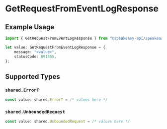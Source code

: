 # GetRequestFromEventLogResponse

## Example Usage

```typescript
import { GetRequestFromEventLogResponse } from "@speakeasy-api/speakeasy-client-sdk-typescript/sdk/models/operations";

let value: GetRequestFromEventLogResponse = {
    message: "<value>",
    statusCode: 891555,
};
```

## Supported Types

### `shared.ErrorT`

```typescript
const value: shared.ErrorT = /* values here */
```

### `shared.UnboundedRequest`

```typescript
const value: shared.UnboundedRequest = /* values here */
```

